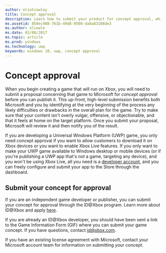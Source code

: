 ---author: eliotcowley
title: Concept approval
description: Learn how to submit your product for concept approval, which you will need if your product runs on Xbox or uses Xbox Live.
ms.assetid: 850ec988-761b-49d8-9508-da8a83108de3
ms.author: elcowle
ms.date: 02/08/2017
ms.topic: article
ms.prod: windows
ms.technology: uwp
keywords: windows 10, uwp, concept approval
---# Concept approvalWhen you begin creating a game that will run on Xbox, you will need to submit a proposal concerning that game to Microsoft for *concept approval* before you can publish it. This up-front, high-level submission benefits both Microsoft and you by identifying at the very beginning of the process any likely difficulties or drawbacks in the overall plan for the game. Try to make sure that your content isn't overly vulgar, offensive, or objectionable, and that it feels at home on the target platform. Once you submit your proposal, Microsoft will review it and then notify you of the result.If you are developing a Universal Windows Platform (UWP) game, you only need concept approval if you want to allow customers to download it on Xbox devices or you want to enable Xbox Live features. If you only want to make your UWP game available to Windows desktop or mobile devices (or if you're publishing a UWP app that's *not* a game, targeting any device), and you won't be using Xbox Live, all you need is a [developer account](https://go.microsoft.com/fwlink/?LinkId=817223), and you can freely configure and submit your app to the Store through the dashboard.## Submit your concept for approvalIf you are an independent game developer or publisher, you can submit your concept for approval through the ID@Xbox program. Learn more about ID@Xbox and apply [here](http://www.xbox.com/Developers/id).If you are already an ID@Xbox developer, you should have been sent a link to the Game Information Form (GIF) where you can submit your game concept. If you have questions, contact [id@xbox.com](mailto:id@xbox.com).If you have an existing license agreement with Microsoft, contact your Microsoft account team for information on submitting your concept.